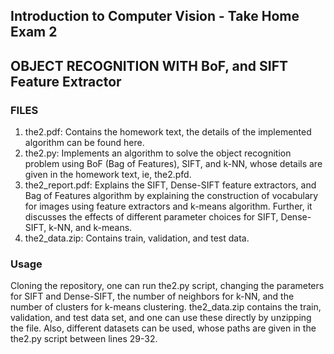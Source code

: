 ## Introduction to Computer Vision - Take Home Exam 2

## OBJECT RECOGNITION WITH BoF, and SIFT Feature Extractor

### FILES
1. the2.pdf: Contains the homework text, the details of the implemented algorithm can be found here.
2. the2.py: Implements an algorithm to solve the object recognition problem using BoF (Bag of Features), SIFT, and k-NN, whose details are given in the homework text, ie, the2.pfd.
3. the2_report.pdf: Explains the SIFT, Dense-SIFT feature extractors, and Bag of Features algorithm by explaining the construction of vocabulary for images using feature extractors and k-means algorithm. Further, it discusses the effects of different parameter choices for SIFT, Dense-SIFT, k-NN, and k-means.
4. the2_data.zip: Contains train, validation, and test data. 

### Usage

Cloning the repository, one can run the2.py script, changing the parameters for SIFT and Dense-SIFT, the number of neighbors for k-NN, and the number of clusters for k-means clustering. the2_data.zip contains the train, validation, and test data set, and one can use these directly by unzipping the file. Also, different datasets can be used, whose paths are given in the the2.py script between lines 29-32.



